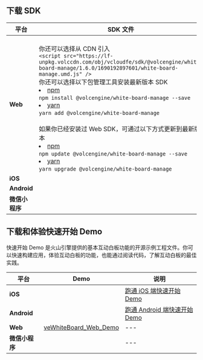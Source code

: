 ## 下载 SDK

| **平台** | **SDK 文件** |
| --- | --- |
| **Web** | <Attachment link="https://demo.volcvideo.com/exampleCenter/dynamicMarkdownManage/sourceFixedLink?queryType=sdk_version_source&reference_sdk_id=3&reference_sdkversion_id=593" name="veWhiteBoard_Web_1.6.1.zip" size="827.89KB"></Attachment><br>你还可以选择从 CDN 引入<br>`<script src="https://lf-unpkg.volccdn.com/obj/vcloudfe/sdk/@volcengine/white-board-manage/1.6.0/1690192897601/white-board-manage.umd.js" />`<br>你还可以选择以下包管理工具安装最新版本 SDK<li>[npm](https://www.npmjs.com/)<br>`npm install @volcengine/white-board-manage --save`</li><li>[yarn](https://yarn.bootcss.com/docs)<br>`yarn add @volcengine/white-board-manage`</li><br>如果你已经安装过 Web SDK，可通过以下方式更新到最新版本 <li>[npm](https://www.npmjs.com/)<br>`npm update @volcengine/white-board-manage --save`</li><li>[yarn](https://yarn.bootcss.com/docs)<br>`yarn upgrade @volcengine/white-board-manage`</li> |
| **iOS** | <Attachment link="https://demo.volcvideo.com/exampleCenter/dynamicMarkdownManage/sourceFixedLink?queryType=sdk_version_source&reference_sdk_id=11&reference_sdkversion_id=611" name="veWhiteBoard_iOS_1.6.2.zip" size="4.50MB"></Attachment> |
| **Android** | <Attachment link="https://demo.volcvideo.com/exampleCenter/dynamicMarkdownManage/sourceFixedLink?queryType=sdk_version_source&reference_sdk_id=13&reference_sdkversion_id=612" name="veWhiteBoard_Android_1.6.2.aar" size="12.97MB"></Attachment> |
| **微信小程序** | <Attachment link="https://demo.volcvideo.com/exampleCenter/dynamicMarkdownManage/sourceFixedLink?queryType=sdk_version_source&reference_sdk_id=60&reference_sdkversion_id=489" name="veWhiteBoard_MiniApp_1.0.0.js" size="614.79KB"></Attachment> |


## 下载和体验快速开始 Demo

快速开始 Demo 是火山引擎提供的基本互动白板功能的开源示例工程文件。你可以快速构建应用，体验互动白板的功能，也能通过阅读代码，了解互动白板的最佳实践。

| **平台** | **Demo** | 说明 |
| --- | --- | --- |
| **iOS** | <Attachment link="https://demo.volcvideo.com/exampleCenter/dynamicMarkdownManage/sourceFixedLink?queryType=example_version_source&reference_demo_id=37&reference_demoversion_id=258&fileName=ios-whiteboard-quickstart-1.6.2.zip" name="veWhiteBoard_iOS_Demo_1.6.2.zip" size="72.52KB"></Attachment> | [跑通 iOS 端快速开始 Demo](178256) |
| **Android** | <Attachment link="https://demo.volcvideo.com/exampleCenter/dynamicMarkdownManage/sourceFixedLink?queryType=example_version_source&reference_demo_id=38&reference_demoversion_id=257&fileName=android-whiteboard-quickstart-1.6.2.zip" name="veWhiteBoard_Android_Demo_1.6.2.zip" size="428.75KB"></Attachment> | [跑通 Android 端快速开始 Demo](178255) |
| **Web** | [veWhiteBoard_Web_Demo](http://demo.volcvideo.com/rtc/whiteboard/quickStart) | --- |
| **微信小程序** | <Attachment link="https://portal.volccdn.com/obj/volcfe/cloud-universal-doc/upload_76d937b9bda3d02b8ef7ec9491122856.zip" name="veWhiteBoard_MiniApp_Demo_1.0.0.zip" size="446.36KB"></Attachment> | --- |
